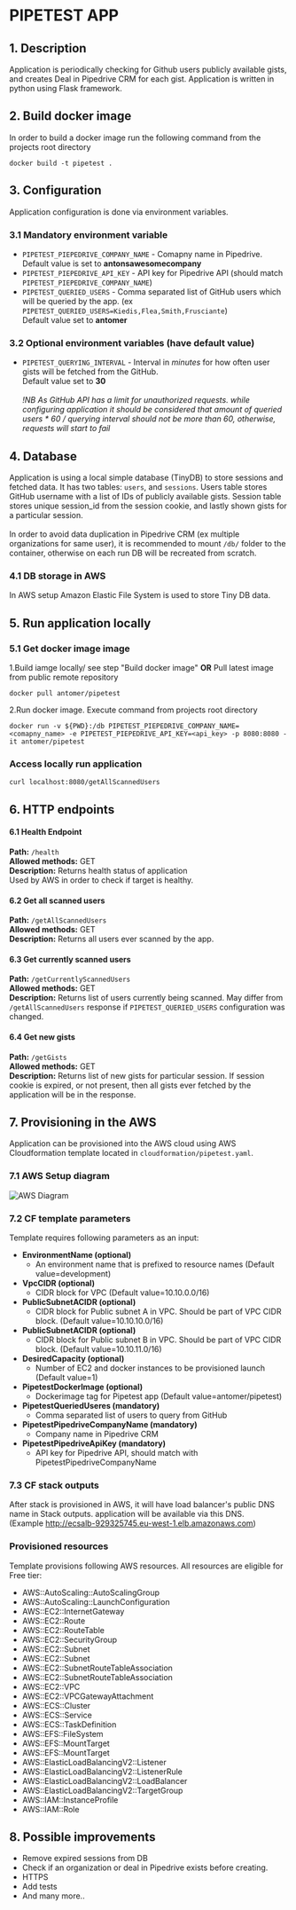 # PIPETEST APP
## 1. Description 
Application is periodically checking for Github users publicly available gists, and creates Deal in Pipedrive CRM for each gist. Application is written in python using Flask framework.

## 2. Build docker image
In order to build a docker image run the following command from the projects root directory

    docker build -t pipetest .

## 3. Configuration
Application configuration is done via environment variables. 
### 3.1 Mandatory environment variable 
* `PIPETEST_PIEPEDRIVE_COMPANY_NAME` - Comapny name in Pipedrive. Default value is set to **antonsawesomecompany**
* `PIPETEST_PIEPEDRIVE_API_KEY` - API key for Pipedrive API (should match `PIPETEST_PIEPEDRIVE_COMPANY_NAME`) 
* `PIPETEST_QUERIED_USERS` - Comma separated list of GitHub users which will be queried by the app. (ex `PIPETEST_QUERIED_USERS=Kiedis,Flea,Smith,Frusciante`) <br>Default value set to **antomer**

### 3.2 Optional environment variables (have default value)
* `PIPETEST_QUERYING_INTERVAL` - Interval in *minutes* for how often user gists will be fetched from the GitHub. <br>Default value set to **30**
<em><br><br>!NB As GitHub API has a limit for unauthorized requests. while configuring application it should be considered that amount of queried users * 60 / querying interval should not be more than 60, otherwise, requests will start to fail </em>

## 4. Database
Application is using a local simple database (TinyDB) to store sessions and fetched data. It has two tables: `users`, and `sessions`. Users table stores GitHub username with a list of IDs of publicly available gists. Session table stores unique session_id from the session cookie, and lastly shown gists for a particular session.
<br><br> 
In order to avoid data duplication in Pipedrive CRM (ex multiple organizations for same user), it is recommended to mount `/db/` folder to the container, otherwise on each run DB will be recreated from scratch.

### 4.1 DB storage in AWS
In AWS setup Amazon Elastic File System is used to store Tiny DB data.

## 5. Run application locally
### 5.1 Get docker image image
1.Build iamge locally/ see step "Build docker image" **OR** Pull latest image from public remote repository 
   
    docker pull antomer/pipetest   
2.Run docker image. Execute command from projects root directory 

    docker run -v ${PWD}:/db PIPETEST_PIEPEDRIVE_COMPANY_NAME=<comapny_name> -e PIPETEST_PIEPEDRIVE_API_KEY=<api_key> -p 8080:8080 -it antomer/pipetest

### Access locally run application
    
    curl localhost:8080/getAllScannedUsers
    
## 6. HTTP endpoints
#### 6.1 Health Endpoint
**Path:** `/health`<br>
**Allowed methods:** GET<br>
**Description:** Returns health status of application<br>Used by AWS in order to check if target is healthy.

#### 6.2 Get all scanned users
**Path:** `/getAllScannedUsers`<br>
**Allowed methods:** GET<br>
**Description:** Returns all users ever scanned by the app.<br>

#### 6.3 Get currently scanned users
**Path:** `/getCurrentlyScannedUsers`<br>
**Allowed methods:** GET<br>
**Description:** Returns list of users currently being scanned. May differ from `/getAllScannedUsers` response if `PIPETEST_QUERIED_USERS` configuration was changed.<br>

#### 6.4 Get new gists
**Path:** `/getGists`<br>
**Allowed methods:** GET<br>
**Description:** Returns list of new gists for particular session. If session cookie is expired, or not present, then all gists ever fetched by the application will be in the response.<br>

## 7. Provisioning in the AWS
Application can be provisioned into the AWS cloud using AWS Cloudformation template located in `cloudformation/pipetest.yaml`. <br>

### 7.1 AWS Setup diagram
![AWS Diagram](AWS_diagram.png)

### 7.2 CF template parameters
Template requires following parameters as an input:
 * **EnvironmentName (optional)**
    * An environment name that is prefixed to resource names (Default value=development)
 * **VpcCIDR (optional)**
    * CIDR block for VPC (Default value=10.10.0.0/16)
 * **PublicSubnetACIDR (optional)**
    * CIDR block for Public subnet A in VPC. Should be part of VPC CIDR block. (Default value=10.10.10.0/16)
 * **PublicSubnetACIDR (optional)**
    * CIDR block for Public subnet B in VPC. Should be part of VPC CIDR block. (Default value=10.10.11.0/16)
 * **DesiredCapacity (optional)**
    * Number of EC2 and docker instances to be provisioned launch (Default value=1)
 * **PipetestDockerImage (optional)**
    * Dockerimage tag for Pipetest app (Default value=antomer/pipetest)
 * **PipetestQueriedUseres (mandatory)**
    * Comma separated list of users to query from GitHub
 * **PipetestPipedriveCompanyName (mandatory)**
    * Company name in Pipedrive CRM
 * **PipetestPipedriveApiKey (mandatory)**
    * API key for Pipedrive API, should match with PipetestPipedriveCompanyName
    
### 7.3 CF stack outputs
After stack is provisioned in AWS, it will have load balancer's public DNS name in Stack outputs. application will be available via this DNS.<br>
(Example http://ecsalb-929325745.eu-west-1.elb.amazonaws.com)

### Provisioned resources
Template provisions following AWS resources. All resources are eligible for Free tier:
 * AWS::AutoScaling::AutoScalingGroup
 * AWS::AutoScaling::LaunchConfiguration
 * AWS::EC2::InternetGateway
 * AWS::EC2::Route
 * AWS::EC2::RouteTable
 * AWS::EC2::SecurityGroup
 * AWS::EC2::Subnet
 * AWS::EC2::Subnet
 * AWS::EC2::SubnetRouteTableAssociation
 * AWS::EC2::SubnetRouteTableAssociation
 * AWS::EC2::VPC
 * AWS::EC2::VPCGatewayAttachment
 * AWS::ECS::Cluster
 * AWS::ECS::Service
 * AWS::ECS::TaskDefinition
 * AWS::EFS::FileSystem
 * AWS::EFS::MountTarget
 * AWS::EFS::MountTarget
 * AWS::ElasticLoadBalancingV2::Listener
 * AWS::ElasticLoadBalancingV2::ListenerRule
 * AWS::ElasticLoadBalancingV2::LoadBalancer
 * AWS::ElasticLoadBalancingV2::TargetGroup
 * AWS::IAM::InstanceProfile
 * AWS::IAM::Role

## 8. Possible improvements
* Remove expired sessions from DB
* Check if an organization or deal in Pipedrive exists before creating.
* HTTPS
* Add tests
* And many more..